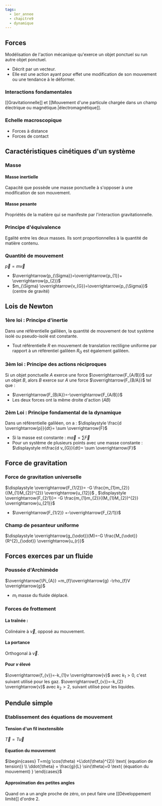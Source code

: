 ```yaml
---
tags:
  - 1er_annee
  - chapitre9
  - dynamique
---
```

## Forces
Modélisation de l'action mécanique qu'exerce un objet ponctuel su run autre objet ponctuel.
- Décrit par un vecteur.
- Elle est une action ayant pour effet une modification de son mouvement ou une tendance à le déformer.
### Interactions fondamentales 
[[Gravitationnelle]] et [[Mouvement d'une particule chargée dans un champ électrique ou magnétique.|électromagnétique]]. 
### Echelle macroscopique 
- Forces à distance
- Forces de contact 

## Caractéristiques cinétiques d'un système
### Masse
#### Masse inertielle
Capacité que possède une masse ponctuelle à s'opposer à une modification de son mouvement.
#### Masse pesante 
Propriétés de la matière qui se manifeste par l'interaction gravitationnelle. 
### Principe d'équivalence 
Egalité entre les deux masses. Ils sont proportionnelles à la quantité de matière contenu. 
### Quantité de mouvement 
$\overrightarrow{p}=m \overrightarrow{v}$
- $\overrightarrow{p_{\Sigma}}=\overrightarrow{p_{1}}+ \overrightarrow{p_{2}}$ 
- $m_{\Sigma} \overrightarrow{v_{G}}=\overrightarrow{p_{\Sigma}}$   (centre de gravité)

## Lois de Newton
### 1ère loi : Principe d'inertie 
Dans une référentielle galiléen, la quantité de mouvement de tout système isolé ou pseudo-isolé est constante. 
- Tout référentielle $R$ en mouvement de translation rectiligne uniforme par rapport à un référentiel galiléen $R_{G}$ est également galiléen.
### 3èm loi : Principe des actions réciproques 
Si un objet ponctuelle $A$ exerce une force $\overrightarrow{F_{A/B}}$ sur un objet $B$, alors $B$ exerce sur $A$ une force $\overrightarrow{F_{B/A}}$ tel que :
- $\overrightarrow{F_{B/A}}=-\overrightarrow{F_{A/B}}$ 
- Les deux forces ont la même droite d'action $(AB)$ 
### 2èm Loi : Principe fondamental de la dynamique
Dans un référentielle galiléen, on a : $\displaystyle \frac{d \overrightarrow{p}}{dt}= \sum \overrightarrow{F}$ 
- Si la masse est constante : $\displaystyle m \overrightarrow{a}= \sum \overrightarrow{F}$
- Pour un système de plusieurs points avec une masse constante : $\displaystyle m\frac{d v_{G}}{dt}= \sum \overrightarrow{F}$ 

## Force de gravitation 
### Force de gravitation universelle 
$\displaystyle \overrightarrow{F_{1/2}}= -G \frac{m_{1}m_{2}}{(M_{1}M_{2})^{2}} \overrightarrow{u_{12}}$ ,            $\displaystyle \overrightarrow{F_{2/1}}= -G \frac{m_{1}m_{2}}{(M_{1}M_{2})^{2}} \overrightarrow{u_{21}}$ 
- $\overrightarrow{F_{1/2}} =-\overrightarrow{F_{2/1}}$ 
### Champ de pesanteur uniforme 
$\displaystyle \overrightarrow{g_{\odot}}(M)=-G \frac{M_{\odot}}{R^{2}_{\odot}} \overrightarrow{u_{r}}$   

## Forces exerces par un fluide 
### Poussée d'Archimède 
$\overrightarrow{\Pi_{A}} =m_{f}\overrightarrow{g} -\rho_{f}V \overrightarrow{g}$ 
- $m_{l}$ masse du fluide déplacé.
### Forces de frottement
#### La traînée :
Colinéaire à $\overrightarrow{v}$, opposé au mouvement.
#### La portance 
Orthogonal à $\overrightarrow{v}$.
#### Pour $v$ élevé
$\overrightarrow{f_{v}}=-k_{1}v \overrightarrow{v}$    avec $k_{1}>0$, c'est suivant utilisé pour les gaz.
$\overrightarrow{f_{v}}=-k_{2} \overrightarrow{v}$      avec $k_{2}>2$, suivant utilisé pour les liquides.

## Pendule simple
### Etablissement des équations de mouvement
#### Tension d'un fil inextensible
$\overrightarrow{T}=T \overrightarrow{u}$ 
#### Equation du mouvement 
$\begin{cases} T=m(g \cos(\theta) +L\dot{\theta}^{2}) \text{  (equation de tension)}  \\ \ddot{\theta} + \frac{g}{L} \sin(\theta)=0 \text{  (équation du mouvement)  } \end{cases}$  
#### Approximation des petites angles 
Quand on a un angle proche de zéro, on peut faire une [[Développement limité]] d'ordre 2.
